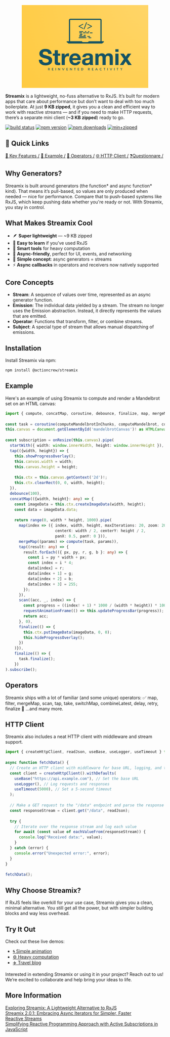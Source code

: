<h1 style="display: none;">Streamix</h1>

<p align="center">
  <img src="https://github.com/actioncrew/streamix/blob/main/projects/libraries/streamix/LOGO.png?raw=true" alt="Streamix Logo" width="400">
</p>

**Streamix** is a lightweight, no-fuss alternative to RxJS. It’s built for modern apps that care about performance but don’t want to deal with too much boilerplate. At just **9 KB zipped**, it gives you a clean and efficient way to work with reactive streams — and if you need to make HTTP requests, there’s a separate mini client (**~3 KB zipped**) ready to go.

[![build status](https://github.com/actioncrew/streamix/workflows/build/badge.svg)](https://github.com/actioncrew/streamix/workflows/build/badge.svg)
[![npm version](https://img.shields.io/npm/v/@actioncrew%2Fstreamix.svg?style=flat-square)](https://www.npmjs.com/package/@actioncrew%2Fstreamix)
[![npm downloads](https://img.shields.io/npm/dm/@actioncrew%2Fstreamix.svg?style=flat-square)](https://www.npmjs.com/package/@actioncrew%2Fstreamix)
[![min+zipped](https://img.shields.io/bundlephobia/minzip/%40actioncrew%2Fstreamix)](https://img.shields.io/bundlephobia/minzip/%40actioncrew%2Fstreamix)

## 🧭 Quick Links
[🔧 Key Features /](#what-makes-streamix-cool)
[🚀 Example /](#example)
[🔁 Operators /](#operators)
[🌐 HTTP Client /](#http-client)
[❓Questionnare /](https://forms.gle/CDLvoXZqMMyp4VKu9)

## Why Generators?

Streamix is built around generators (the function* and async function* kind). That means it’s pull-based, so values are only produced when needed — nice for performance. Compare that to push-based systems like RxJS, which keep pushing data whether you're ready or not. With Streamix, you stay in control.

## What Makes Streamix Cool

- 🪶 **Super lightweight** — ~9 KB zipped
- 🎯 **Easy to learn** if you’ve used RxJS
- 🧠 **Smart tools** for heavy computation
- 🤝 **Async-friendly**, perfect for UI, events, and networking
- 🔁 **Simple concept**: async generators = streams
- ⚡ **Async callbacks** in operators and receivers now natively supported

## Core Concepts

- **Stream**: A sequence of values over time, represented as an async generator function.
- **Emission**: The individual data yielded by a stream. The stream no longer uses the Emission abstraction. Instead, it directly represents the values that are emitted.
- **Operator**: Functions that transform, filter, or combine streams.
- **Subject**: A special type of stream that allows manual dispatching of emissions.

## Installation

Install Streamix via npm:

```bash
npm install @actioncrew/streamix
```

## Example
Here's an example of using Streamix to compute and render a Mandelbrot set on an HTML canvas:
```typescript
import { compute, concatMap, coroutine, debounce, finalize, map, mergeMap, onResize, range, scan, startWith, Stream, tap } from '@actioncrew/streamix';

const task = coroutine(computeMandelbrotInChunks, computeMandelbrot, computeColor);
this.canvas = document.getElementById('mandelbrotCanvas')! as HTMLCanvasElement;

const subscription = onResize(this.canvas).pipe(
  startWith({ width: window.innerWidth, height: window.innerHeight }),
  tap(({width, height}) => {
    this.showProgressOverlay();
    this.canvas.width = width;
    this.canvas.height = height;

    this.ctx = this.canvas.getContext('2d')!;
    this.ctx.clearRect(0, 0, width, height);
  }),
  debounce(100),
  concatMap(({width, height}: any) => {
    const imageData = this.ctx.createImageData(width, height);
    const data = imageData.data;

    return range(0, width * height, 1000).pipe(
      map(index => ({ index, width, height, maxIterations: 20, zoom: 200,
                      centerX: width / 2, centerY: height / 2,
                      panX: 0.5, panY: 0 })),
      mergeMap((params) => compute(task, params)),
      tap((result: any) => {
        result.forEach(({ px, py, r, g, b }: any) => {
          const i = py * width + px;
          const index = i * 4;
          data[index] = r;
          data[index + 1] = g;
          data[index + 2] = b;
          data[index + 3] = 255;
        });
      }),
      scan((acc, _, index) => {
        const progress = ((index! + 1) * 1000 / (width * height)) * 100;
        requestAnimationFrame(() => this.updateProgressBar(progress));
        return acc;
      }, 0),
      finalize(() => {
        this.ctx.putImageData(imageData, 0, 0);
        this.hideProgressOverlay();
      })
    )}),
    finalize(() => {
      task.finalize();
    })
).subscribe();
```

## Operators

Streamix ships with a lot of familiar (and some unique) operators:
✅ map, filter, mergeMap, scan, tap, take, switchMap, combineLatest, delay, retry, finalize
🔄 ...and many more.

## HTTP Client

Streamix also includes a neat HTTP client with middleware and stream support.

```typescript
import { createHttpClient, readJson, useBase, useLogger, useTimeout } from './httpClient';

async function fetchData() {
  // Create an HTTP client with middleware for base URL, logging, and timeout
  const client = createHttpClient().withDefaults(
    useBase("https://api.example.com"), // Set the base URL
    useLogger(), // Log requests and responses
    useTimeout(5000), // Set a 5-second timeout
  );

  // Make a GET request to the "/data" endpoint and parse the response as JSON
  const responseStream = client.get("/data", readJson);

  try {
    // Iterate over the response stream and log each value
    for await (const value of eachValueFrom(responseStream)) {
      console.log("Received data:", value);
    }
  } catch (error) {
    console.error("Unexpected error:", error);
  }
}

fetchData();
```

## Why Choose Streamix?
If RxJS feels like overkill for your use case, Streamix gives you a clean, minimal alternative. You still get all the power, but with simpler building blocks and way less overhead.

## Try It Out
Check out these live demos:
- [🌀 Simple animation](https://stackblitz.com/edit/stackblitz-starters-pkzdzmuk)
- [⚙️ Heavy computation](https://stackblitz.com/edit/stackblitz-starters-73vspfzz)
- [✈️ Travel blog](https://stackblitz.com/edit/stackblitz-starters-873uh85w)

Interested in extending Streamix or using it in your project? Reach out to us! We’re excited to collaborate and help bring your ideas to life.

## More Information
[Exploring Streamix: A Lightweight Alternative to RxJS](https://medium.com/p/00d5467f0c01)<br>
[Streamix 2.0.1: Embracing Async Iterators for Simpler, Faster Reactive Streams](https://medium.com/p/a1eb9e7ce1d7)<br>
[Simplifying Reactive Programming Approach with Active Subscriptions in JavaScript](https://medium.com/p/0bfc206ad41c)<br>


